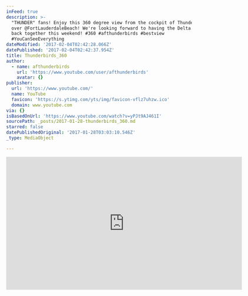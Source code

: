 ```yaml
---
inFeed: true
description: >-
  "THUNDER" fans! Enjoy this 360 degree view from the cockpit of Thunderbird 4
  over @FortLauderdaleBeach! We're looking forward to having the Delta formation
  back together this weekend! #360 #afthunderbirds #bestview
  #YouCanSeeEverything
dateModified: '2017-02-04T02:42:28.066Z'
datePublished: '2017-02-04T02:42:37.954Z'
title: Thunderbirds_360
author:
  - name: afthunderbirds
    url: 'https://www.youtube.com/user/afthunderbirds'
    avatar: {}
publisher:
  url: 'https://www.youtube.com/'
  name: YouTube
  favicon: 'https://s.ytimg.com/yts/img/favicon-vflz7uhzw.ico'
  domain: www.youtube.com
via: {}
isBasedOnUrl: 'https://www.youtube.com/watch?v=yPJt9AJ461I'
sourcePath: _posts/2017-01-28-thunderbirds_360.md
starred: false
datePublishedOriginal: '2017-01-28T03:03:10.546Z'
_type: MediaObject

---
```

<iframe src="https://cdn.embedly.com/widgets/media.html?src=https%3A%2F%2Fwww.youtube.com%2Fembed%2FyPJt9AJ461I%3Ffeature%3Doembed&amp;url=http%3A%2F%2Fwww.youtube.com%2Fwatch%3Fv%3DyPJt9AJ461I&amp;image=https%3A%2F%2Fi.ytimg.com%2Fvi%2FyPJt9AJ461I%2Fhqdefault.jpg&amp;key=b7d04c9b404c499eba89ee7072e1c4f7&amp;type=text%2Fhtml&amp;schema=youtube" width="640" height="360" scrolling="no" frameborder="0" allowfullscreen="" style=""></iframe>